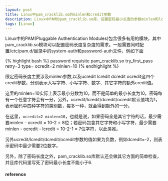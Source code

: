 ```yaml
---
layout: post
title: Linux中pam_cracklib.so的minlen和credit参数
description: Linux中PAM的pam_cracklib.so库，设置密码最小长度的参数minlen和lcredit/ucredit/dcredit/ocredit参数的理解。
tags: [Linux]
---
```


Linux中的PAM(Pluggable Authentication Modules)包含很多有用的模块，其中pam_cracklib.so模块可以配置密码长度复杂度的需求。一般需要同时配置/etc/pam.d/目录中的system-auth和password-auth文件，例如下面

<!--more-->

{% highlight bash %}
password   requisite  pam_cracklib.so  try_first_pass  retry=3  type=  ocredit=2 minlen=10
{% endhighlight %}

限定密码长度主要涉及minlen参数,以及ucredit lcredit dcredit ocredit这四个credit参数，分别表示大写字符、小写字符、数字、其它字符的额外credit值。

这里的minlen=10实际上表示最小分数为10，而不是简单的最小长度为10。密码每有一个任意字符会有一分，另外，ucredit/lcredit/dcredit/ocredit默认值均为1，表示密码中四种字符的类别数，每多一种，就会得到额外的一分。

在这里，`ocredit=2 minlen=10`，也就是说，如果密码全是其它字符的话，最少需要minlen - ocredit = 10-2 = 8位；若密码包含其它字符和小写字符，最少需要minlen - ocredit - lcredit = 10-2-1 = 7位字符，以此类推。

另外ucredit/lcredit/dcredit/ocredit参数的值如果为负数，例如dcredit=-2，则表示密码中最少需要2位数字。

另外，除了密码长度之外，pam_cracklib.so库默认还会做其它方面的简单检查，并且库代码里写死了密码最小长度不能小于6.

<h4>reference</h4>
<http://www.deer-run.com/~hal/sysadmin/pam_cracklib.html>
